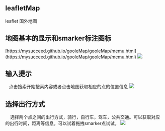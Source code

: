 
## leafletMap
leaflet   国外地图
## 地图基本的显示和smarker标注图标
[https://mysucceed.github.io/gooleMap/gooleMap/memu.html](https://mysucceed.github.io/gooleMap/gooleMap/memu.html)
![](https://github.com/mysucceed/leafletMap/blob/master/img/baseMap.png) 
## 输入提示
    点击搜索开始搜索内容或者点击地图获取相应的点的位置信息
![](https://github.com/mysucceed/leafletMap/blob/master/img/placehold.png)

## 选择出行方式
    选择两个点之间的出行方式，骑行，自行车，驾车，公共交通。可以获取对应的出行时间，距离等信息。可以试着拖拽smarker点试试。 
![](https://github.com/mysucceed/leafletMap/blob/master/img/rout.png)
